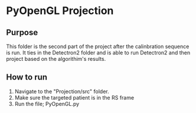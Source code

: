 # PyOpenGL Projection
## Purpose 
This folder is the second part of the project after the calinbration sequence is run. It ties in the Detectron2 folder and is able to run Detectron2 and then project based on the algorithim's results.

## How to run
1. Navigate to the "Projection/src" folder.
2. Make sure the targeted patient is in the RS frame
3. Run the file; PyOpenGL.py